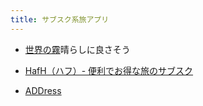 ```yaml
---
title: サブスク系旅アプリ
---
```


* [世界の霧](%E4%B8%96%E7%95%8C%E3%81%AE%E9%9C%A7.md)晴らしに良さそう

* [HafH（ハフ）- 便利でお得な旅のサブスク](https://www.hafh.com/)

* [ADDress](ADDress.md)
